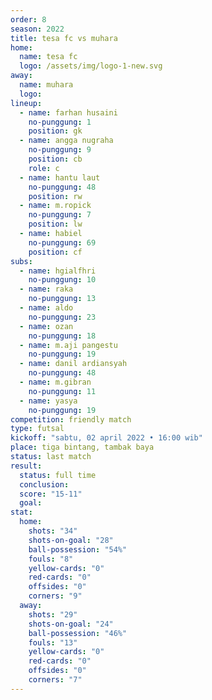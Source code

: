 ```yaml
---
order: 8
season: 2022
title: tesa fc vs muhara
home:
  name: tesa fc
  logo: /assets/img/logo-1-new.svg
away:
  name: muhara
  logo:
lineup:
  - name: farhan husaini
    no-punggung: 1
    position: gk
  - name: angga nugraha
    no-punggung: 9
    position: cb
    role: c
  - name: hantu laut
    no-punggung: 48
    position: rw
  - name: m.ropick
    no-punggung: 7
    position: lw
  - name: habiel
    no-punggung: 69
    position: cf
subs:
  - name: hgialfhri
    no-punggung: 10
  - name: raka
    no-punggung: 13
  - name: aldo
    no-punggung: 23
  - name: ozan
    no-punggung: 18
  - name: m.aji pangestu
    no-punggung: 19
  - name: danil ardiansyah
    no-punggung: 48
  - name: m.gibran
    no-punggung: 11
  - name: yasya
    no-punggung: 19
competition: friendly match
type: futsal
kickoff: "sabtu, 02 april 2022 • 16:00 wib"
place: tiga bintang, tambak baya
status: last match
result:
  status: full time
  conclusion: 
  score: "15-11"
  goal: 
stat:
  home:
    shots: "34"
    shots-on-goal: "28"
    ball-possession: "54%"
    fouls: "8"
    yellow-cards: "0"
    red-cards: "0"
    offsides: "0"
    corners: "9"
  away:
    shots: "29"
    shots-on-goal: "24"
    ball-possession: "46%"
    fouls: "13"
    yellow-cards: "0"
    red-cards: "0"
    offsides: "0"
    corners: "7"
---
```

